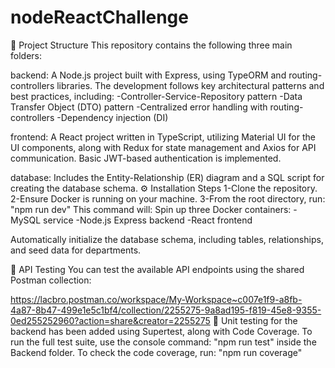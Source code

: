 # nodeReactChallenge
📁 Project Structure This repository contains the following three main folders:

backend:
A Node.js project built with Express, using TypeORM and routing-controllers libraries. The development follows key architectural patterns and best practices, including: -Controller-Service-Repository pattern -Data Transfer Object (DTO) pattern -Centralized error handling with routing-controllers -Dependency injection (DI)

frontend:
A React project written in TypeScript, utilizing Material UI for the UI components, along with Redux for state management and Axios for API communication. Basic JWT-based authentication is implemented.

database: Includes the Entity-Relationship (ER) diagram and a SQL script for creating the database schema.
⚙️ Installation Steps 1-Clone the repository. 2-Ensure Docker is running on your machine. 3-From the root directory, run: "npm run dev" This command will: Spin up three Docker containers: -MySQL service -Node.js Express backend -React frontend

Automatically initialize the database schema, including tables, relationships, and seed data for departments.

🧪 API Testing You can test the available API endpoints using the shared Postman collection:

https://lacbro.postman.co/workspace/My-Workspace~c007e1f9-a8fb-4a87-8b47-499e1e5c1bf4/collection/2255275-9a8ad195-f819-45e8-9355-0ed255252960?action=share&creator=2255275
🧪 Unit testing for the backend has been added using Supertest, along with Code Coverage. To run the full test suite, use the console command: "npm run test" inside the Backend folder. To check the code coverage, run: "npm run coverage"
